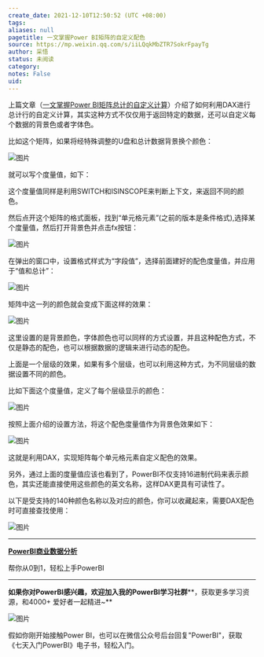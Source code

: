 ```yaml
---
create_date: 2021-12-10T12:50:52 (UTC +08:00)
tags: 
aliases: null
pagetitle: 一文掌握Power BI矩阵的自定义配色
source: https://mp.weixin.qq.com/s/iiLQqkMbZTR7SokrFpayTg
author: 采悟
status: 未阅读
category: 
notes: False
uid: 
---
```


上篇文章（[一文掌握Power BI矩阵总计的自定义计算](http://mp.weixin.qq.com/s?__biz=MzA4MzQwMjY4MA==&mid=2484078406&idx=1&sn=3f64d35e34d0f9cd0d5483ee46bf124a&chksm=8e13ad91b9642487e4c2e64af7c944c76ef506eab1a9ecb731173a3cbfbf57b46da9c2cd855e&scene=21#wechat_redirect)）介绍了如何利用DAX进行总计行的自定义计算，其实这种方式不仅仅用于返回特定的数据，还可以自定义每个数据的背景色或者字体色。

比如这个矩阵，如果将经特殊调整的U盘和总计数据背景换个颜色：  

![图片](https://mmbiz.qpic.cn/mmbiz_png/aHEbZtANQJOSoMP4DusOGaSZslnb182hLsnNChpaLDUXfQny6R01EfvR1uKA6ECnUaibU7J4YOibDtz6lFuLBmmw/640?wx_fmt=png&wxfrom=5&wx_lazy=1&wx_co=1)

就可以写个度量值，如下：

这个度量值同样是利用SWITCH和ISINSCOPE来判断上下文，来返回不同的颜色。  

然后点开这个矩阵的格式面板，找到“单元格元素”(之前的版本是条件格式),选择某个度量值，然后打开背景色并点击fx按钮：  

![图片](https://mmbiz.qpic.cn/mmbiz_png/aHEbZtANQJOSoMP4DusOGaSZslnb182hrxhvTYHaPTauStPB3gTZbTOV15HFzB5ViaXOmw8zRWblCoD0BZ4eXdw/640?wx_fmt=png&wxfrom=5&wx_lazy=1&wx_co=1)

在弹出的窗口中，设置格式样式为“字段值”，选择前面建好的配色度量值，并应用于“值和总计”：

![图片](https://mmbiz.qpic.cn/mmbiz_png/aHEbZtANQJOSoMP4DusOGaSZslnb182hLnHUKYE5lUL6eMgiadIMGjNzXWdRszIiadon1icNxRoLa5xUZ2FfiahJIg/640?wx_fmt=png&wxfrom=5&wx_lazy=1&wx_co=1)

矩阵中这一列的颜色就会变成下面这样的效果：

![图片](https://mmbiz.qpic.cn/mmbiz_png/aHEbZtANQJOSoMP4DusOGaSZslnb182hxBYTIW2gtCLBGQh8MnmGpgZGDCVCKcib5SibxbmvRbWNDHpe5bdaoJaQ/640?wx_fmt=png&wxfrom=5&wx_lazy=1&wx_co=1)

这里设置的是背景颜色，字体颜色也可以同样的方式设置，并且这种配色方式，不仅是静态的配色，也可以根据数据的逻辑来进行动态的配色。

上面是一个层级的效果，如果有多个层级，也可以利用这种方式，为不同层级的数据设置不同的颜色。  

比如下面这个度量值，定义了每个层级显示的颜色：

![图片](https://mmbiz.qpic.cn/mmbiz_png/aHEbZtANQJOSoMP4DusOGaSZslnb182hoYJaFic6adbU4VTf8eZgjRNHmicpldeMx6fGgylJD6odBplyUoc0CZFw/640?wx_fmt=png&wxfrom=5&wx_lazy=1&wx_co=1)

按照上面介绍的设置方法，将这个配色度量值作为背景色效果如下：  

![图片](https://mmbiz.qpic.cn/mmbiz_png/aHEbZtANQJOSoMP4DusOGaSZslnb182hyaF5fLovXaBfoLaphqlO2HKcmeFbOic5D72ibmepCk276a4qicwHpKPSA/640?wx_fmt=png&wxfrom=5&wx_lazy=1&wx_co=1)

这就是利用DAX，实现矩阵每个单元格元素自定义配色的效果。

另外，通过上面的度量值应该也看到了，PowerBI不仅支持16进制代码来表示颜色，其实还能直接使用这些颜色的英文名称，这样DAX更具有可读性了。

以下是受支持的140种颜色名称以及对应的颜色，你可以收藏起来，需要DAX配色时可直接查找使用：

![图片](https://mmbiz.qpic.cn/mmbiz_png/aHEbZtANQJOSoMP4DusOGaSZslnb182hCXwGv4lSN9ZsHXCXOfZLqXPm8yhsFWus6Y5Dec9fyy0juB4puOuZJA/640?wx_fmt=png&wxfrom=5&wx_lazy=1&wx_co=1)

___

[**PowerBI商业数据分析**](http://mp.weixin.qq.com/s?__biz=MzA4MzQwMjY4MA==&mid=2484074987&idx=1&sn=5cf4ba4b683ee9136bb7a26f6e9bcf01&chksm=8e0c533cb97bda2add48a4576b9c1e230249a5a4160dd93cd677a37ea21d26fc9cc26fc4cb1c&scene=21#wechat_redirect)

帮你从0到1，轻松上手PowerBI

___

**如果你对PowerBI感兴趣，欢迎加入我的PowerBI学习社群****，获取更多学习资源，和4000+ 爱好者一起精进~**

![图片](https://mmbiz.qpic.cn/mmbiz_png/aHEbZtANQJMFLnwgdbghRHPLicKRaV70mVCZVq8Fhm46rkciaeOrLFJCv5f1omJxF8256YogHflkicEDM29aUMtaA/640?wx_fmt=png&wxfrom=5&wx_lazy=1&wx_co=1)

假如你刚开始接触Power BI，也可以在微信公众号后台回复"PowerBI"，获取《七天入门PowerBI》电子书，轻松入门。

